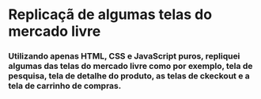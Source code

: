 # Replicaçã de algumas telas do mercado livre

### Utilizando apenas HTML, CSS e JavaScript puros, repliquei algumas das telas do mercado livre como por exemplo, tela de pesquisa, tela de detalhe do produto, as telas de ckeckout e a tela de carrinho de compras.
